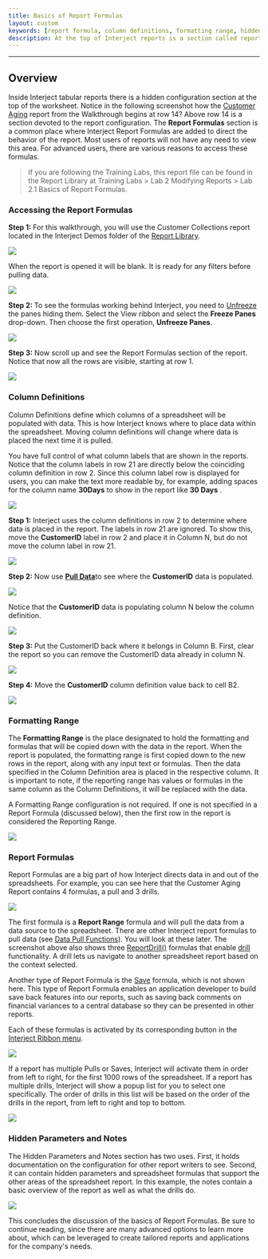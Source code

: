 ```yaml
---
title: Basics of Report Formulas
layout: custom
keywords: [report formula, column definitions, formatting range, hidden, parameters, notes]
description: At the top of Interject reports is a section called report formulas which handles the behavior of the report.
---
```

* * *

## Overview

Inside Interject tabular reports there is a hidden configuration section at the top of the worksheet. Notice in the following screenshot how the [Customer Aging](/wAbout/Customer-Aging.html) report from the Walkthrough begins at row 14? Above row 14 is a section devoted to the report configuration. The **Report Formulas** section is a common place where Interject Report Formulas are added to direct the behavior of the report. Most users of reports will not have any need to view this area. For advanced users, there are various reasons to access these formulas.

<blockquote class=lab_info>
 If you are following the Training Labs, this report file can be found in the Report Library at Training Labs > Lab 2 Modifying Reports > Lab 2.1 Basics of Report Formulas.
</blockquote>

### Accessing the Report Formulas

**Step 1:** For this walkthrough, you will use the Customer Collections report located in the Interject Demos folder of the [Report Library](/wAbout/Report-Library-Basics.html).

![](/images/BasicsReportFormulas/01.png)
<br>

When the report is opened it will be blank. It is ready for any filters before pulling data.

![](/images/BasicsReportFormulas/02.png)
<br>

**Step 2:** To see the formulas working behind Interject, you need to [Unfreeze](/wPortal/INTERJECT-Ribbon-Menu-Items.html#unfreeze) the panes hiding them. Select the View ribbon and select the **Freeze Panes** drop-down. Then choose the first operation, **Unfreeze Panes**.

![](/images/BasicsReportFormulas/03.png)
<br>

**Step 3:** Now scroll up and see the Report Formulas section of the report. Notice that now all the rows are visible, starting at row 1.

![](/images/BasicsReportFormulas/04.png)
<br>

### Column Definitions

Column Definitions define which columns of a spreadsheet will be populated with data. This is how Interject knows where to place data within the spreadsheet. Moving column definitions will change where data is placed the next time it is pulled.

You have full control of what column labels that are shown in the reports. Notice that the column labels in row 21 are directly below the coinciding column definition in row 2. Since this column label row is displayed for users, you can make the text more readable by, for example, adding spaces for the column name **30Days** to show in the report like **30 Days** .

![](/images/BasicsReportFormulas/05.png)
<br>

**Step 1:** Interject uses the column definitions in row 2 to determine where data is placed in the report. The labels in row 21 are ignored. To show this, move the **CustomerID** label in row 2 and place it in Column N, but do not move the column label in row 21.

![](/images/BasicsReportFormulas/06.png)
<br>

**Step 2:** Now use [**Pull Data**](/wGetStarted/INTERJECT-Ribbon-Menu-Items.html#pull-data)to see where the **CustomerID** data is populated.

![](/images/BasicsReportFormulas/07.png)
<br>

Notice that the **CustomerID** data is populating column N below the column definition.

![](/images/BasicsReportFormulas/08.png)
<br>

**Step 3:** Put the CustomerID back where it belongs in Column B. First, clear the report so you can remove the CustomerID data already in column N.

![](/images/BasicsReportFormulas/09.png)
<br>

**Step 4:** Move the **CustomerID** column definition value back to cell B2.

![](/images/BasicsReportFormulas/10.png)
<br>

### Formatting Range

The **Formatting Range** is the place designated to hold the formatting and formulas that will be copied down with the data in the report. When the report is populated, the formatting range is first copied down to the new rows in the report, along with any input text or formulas. Then the data specified in the Column Definition area is placed in the respective column. It is important to note, if the reporting range has values or formulas in the same column as the Column Definitions, it will be replaced with the data.

A Formatting Range configuration is not required. If one is not specified in a Report Formula (discussed below), then the first row in the report is considered the Reporting Range.

![](/images/BasicsReportFormulas/11.png)
<br>

### Report Formulas

Report Formulas are a big part of how Interject directs data in and out of the spreadsheets. For example, you can see here that the Customer Aging Report contains 4 formulas, a pull and 3 drills.

![](/images/BasicsReportFormulas/12.png)
<br>

The first formula is a **Report Range** formula and will pull the data from a data source to the spreadsheet. There are other Interject report formulas to pull data (see [Data Pull Functions](/wIndex/Data-Functions-Landing.html)). You will look at these later. The screenshot above also shows three [ReportDrill()](/wIndex/ReportDrill.html) formulas that enable [drill](/wGetStarted/INTERJECT-Ribbon-Menu-Items.html#drill-on-data) functionality. A drill lets us navigate to another spreadsheet report based on the context selected.

Another type of Report Formula is the [Save](/wIndex/ReportSave.html) formula, which is not shown here. This type of Report Formula enables an application developer to build save back features into our reports, such as saving back comments on financial variances to a central database so they can be presented in other reports.

Each of these formulas is activated by its corresponding button in the [Interject Ribbon menu](/wGetStarted/INTERJECT-Ribbon-Menu-Items.html).

<img class="img-modal" src="/images/BasicsReportFormulas/13.png" onclick="zoom_img(this)" />

If a report has multiple Pulls or Saves, Interject will activate them in order from left to right, for the first 1000 rows of the spreadsheet. If a report has multiple drills, Interject will show a popup list for you to select one specifically. The order of drills in this list will be based on the order of the drills in the report, from left to right and top to bottom.

<img class="img-modal" src="/images/BasicsReportFormulas/14.png" onclick="zoom_img(this)" />

### Hidden Parameters and Notes

The Hidden Parameters and Notes section has two uses. First, it holds documentation on the configuration for other report writers to see. Second, it can contain hidden parameters and spreadsheet formulas that support the other areas of the spreadsheet report. In this example, the notes contain a basic overview of the report as well as what the drills do.

<img class="img-modal" src="/images/BasicsReportFormulas/15.png" onclick="zoom_img(this)" />

This concludes the discussion of the basics of Report Formulas. Be sure to continue reading, since there are many advanced options to learn more about, which can be leveraged to create tailored reports and applications for the company's needs.
